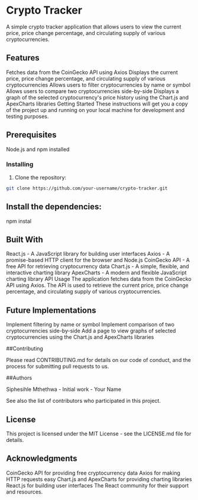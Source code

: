 # Crypto Tracker

A simple crypto tracker application that allows users to view the current price, price change percentage, and circulating supply of various cryptocurrencies.

## Features

Fetches data from the CoinGecko API using Axios
Displays the current price, price change percentage, and circulating supply of various cryptocurrencies
Allows users to filter cryptocurrencies by name or symbol
Allows users to compare two cryptocurrencies side-by-side
Displays a graph of the selected cryptocurrency's price history using the Chart.js and ApexCharts libraries
Getting Started
These instructions will get you a copy of the project up and running on your local machine for development and testing purposes.

## Prerequisites

Node.js and npm installed

### Installing

1. Clone the repository:
  ```bash
  git clone https://github.com/your-username/crypto-tracker.git
```

## Install the dependencies:
npm instal

## Built With
React.js - A JavaScript library for building user interfaces
Axios - A promise-based HTTP client for the browser and Node.js
CoinGecko API - A free API for retrieving cryptocurrency data
Chart.js - A simple, flexible, and interactive charting library
ApexCharts - A modern and flexible JavaScript charting library
API Usage
The application fetches data from the CoinGecko API using Axios. The API is used to retrieve the current price, price change percentage, and circulating supply of various cryptocurrencies.

## Future Implementations

Implement filtering by name or symbol
Implement comparison of two cryptocurrencies side-by-side
Add a page to view graphs of selected cryptocurrencies using the Chart.js and ApexCharts libraries

##Contributing

Please read CONTRIBUTING.md for details on our code of conduct, and the process for submitting pull requests to us.

##Authors

Siphesihle Mthethwa - Initial work - Your Name

See also the list of contributors who participated in this project.

## License

This project is licensed under the MIT License - see the LICENSE.md file for details.

## Acknowledgments

CoinGecko API for providing free cryptocurrency data
Axios for making HTTP requests easy
Chart.js and ApexCharts for providing charting libraries
React.js for building user interfaces
The React community for their support and resources.
